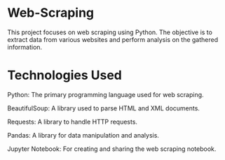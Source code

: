 # Web-Scraping
This project focuses on web scraping using Python. The objective is to extract data from various websites and perform analysis on the gathered information.

# Technologies Used

Python: The primary programming language used for web scraping.

BeautifulSoup: A library used to parse HTML and XML documents.

Requests: A library to handle HTTP requests.

Pandas: A library for data manipulation and analysis.

Jupyter Notebook: For creating and sharing the web scraping notebook.
